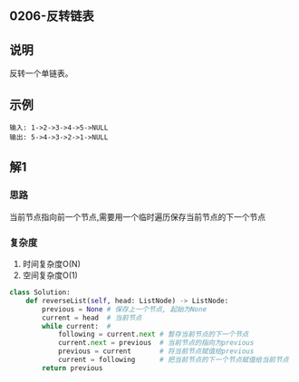 ## 0206-反转链表

## 说明
反转一个单链表。

## 示例
```
输入: 1->2->3->4->5->NULL
输出: 5->4->3->2->1->NULL
```

## 解1

### 思路
当前节点指向前一个节点,需要用一个临时遍历保存当前节点的下一个节点

### 复杂度
1. 时间复杂度O(N)
2. 空间复杂度O(1)

```python
class Solution:
    def reverseList(self, head: ListNode) -> ListNode:
        previous = None # 保存上一个节点, 起始为None
        current = head  # 当前节点
        while current:  # 
            following = current.next # 暂存当前节点的下一个节点
            current.next = previous  # 当前节点的指向为previous
            previous = current       # 将当前节点赋值给previous
            current = following      # 把当前节点的下一个节点赋值给当前节点
        return previous
```